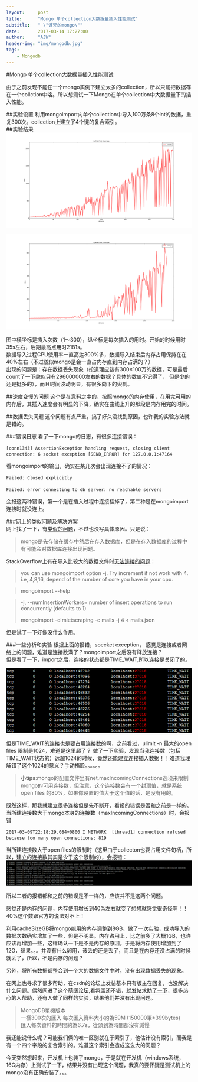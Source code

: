 ```yaml
---
layout:     post
title:      "Mongo 单个collection大数据量插入性能测试"
subtitle:   " \"该死的mongo\""
date:       2017-03-14 17:27:00
author:     "AJW"
header-img: "img/mongodb.jpg"
tags:
    - Mongodb
---
```


#Mongo 单个collection大数据量插入性能测试  

由于之前发现不能在一个mongo实例下建立太多的collection，所以只能把数据存在一个collction中咯。所以想测试一下Mongo在单个collection中大数据量下的插入性能。


##实验设置
利用mongoimport向单个collection中导入100万条8个int的数据，重复300次。collection上建立了4个键的复合索引。  
##实验结果
![单个collection大数据量下的插入性能](https://github.com/zjuAJW/MarkdownPhoto/blob/master/mongo.png?raw=true)

![第二次，先把mongo服务关掉](https://github.com/zjuAJW/MarkdownPhoto/blob/master/mongo_huge_data_2.png?raw=true)

图中横坐标是插入次数（1～300），纵坐标是每次插入的用时。开始的时候用时35s左右，后期最高点用时2181s。  
数据导入过程CPU使用率一直高达300%多，数据导入结束后内存占用保持在在40%左右（不过貌似mongo是会一直占内存直到内存占满的？）  
出现的问题是：存在数据丢失现象（按道理应该有300×100万的数据，可是最后count了一下貌似只有296000000左右的数据？具体的数值不记得了，
但是少的还是挺多的），而且时间波动明显，有很多向下的尖刺。

##速度变慢的问题
这个是在意料之中的，按照mongo的内存使用，在用完可用的内存后，其插入速度会有明显的下降，确实在曲线上升的那段是内存用完的时间。  

##数据丢失问题
这个问题有点严重，搞了好久没找到原因，也许我的实验方法就是错的。

###错误日志
看了一下mongo的日志，有很多连接错误：

	[conn1343] AssertionException handling request, closing client connection: 6 socket exception [SEND_ERROR] for 127.0.0.1:47164

看mongoimport的输出，确实在某几次会出现连接不了的情况：

	Failed: Closed explicitly

	Failed: error connecting to db server: no reachable servers

会报这两种错误，第一个是在插入过程中连接挂掉了，第二种是在mongoimport连接时就没连上。

###网上的类似问题及解决方案  
网上找了一下，有[类似的问题](http://blog.csdn.net/u010443481/article/details/50912752)，不过也没写具体原因。只是说：
>mongo是先存储在缓存中然后在存入数据库，但是在存入数据库的过程中有可能会对数据库连接出现问题。
  
StackOverflow上有在导入比较大的数据文件时[无法连接的问题](http://stackoverflow.com/questions/33475505/mongodb-mongoimport-loses-connection-when-importing-big-files)：  
>you can use mongoimport option -j. Try increment if not work with 4. i.e, 4,8,16, depend of the number of core you have in your cpu.

>mongoimport --help

>-j, --numInsertionWorkers= number of insert operations to run concurrently (defaults to 1)  
>
>mongoimport -d mietscraping -c mails -j 4 < mails.json

但是试了一下好像没什么作用。

###一些分析和实验
根据上面的报错，soecket exception， 感觉是连接或者网络上的问题，难道是连接数满了？mongoimport之后没有释放连接？  
但是看了一下，import之后，连接的状态都是TIME_WAIT,所以连接是关闭了的。  

![TIME_WAIT状态](https://github.com/zjuAJW/MarkdownPhoto/blob/master/TIME_WAIT.PNG?raw=true)

但是TIME\_WAIT的连接也是要占用连接数的啊，之前看过，ulimit -n 最大的open files 限制是1024，难道是这里超了？
做了一下实验，发现当我连接数（包括TIME\_WAIT状态的）远超1024的时候，竟然还能建立连接插入数据！！难道我理解错了这个1024的意义？手动捂脸。。。。。。  

>**小tips**:mongo的配置文件里有net.maxIncomingConnections选项来限制mongo的可用连接数，但注意，这个连接数会有一个封顶值，就是系统open files 的80%，如果你设置的值大于这个值的话，是没有用的。  

既然这样，那我就建立很多连接但是先不断开，看报的错误是否和之前是一样的。  
当所建连接数大于mongo本身的连接数（maxIncomingConnections）时，会报错

	2017-03-09T22:18:29.084+0800 I NETWORK  [thread1] connection refused because too many open connections: 819

当所建连接数大于open files的限制时（这里由于collecton也要占用文件句柄，所以，建立的连接数其实是少于这个限制的），会报错：
![too many open files](https://github.com/zjuAJW/MarkdownPhoto/blob/master/too%20many%20open%20files.PNG?raw=true)
  

所以二者的报错都和之前的错误是不一样的，应该并不是这两个问题。

感觉还是内存的问题，内存使用增长到40%左右就变了想想就感觉很奇怪啊！！40%这个数跟官方的说法对不上！

利用cacheSizeGB将mongo能用的内存调整到8GB，做了一次实验，成功导入的数据次数确实增加了一些，但是不明显。内存占用上，比之前多了大概1GB，也许应该再增加一些，这样确认一下是不是内存的原因。于是将内存使用增加到了12G，结果。。。并没有什么卵用，该丢的还是丢了，而且是在内存还没占满的时候就丢了，所以，不是内存的问题？

另外，将所有数据都整合到一个大的数据文件中时，没有出现数据丢失的现象。

在网上也寻求了很多帮助，在csdn的论坛上发帖基本只有版主在回复，也没解决什么问题。偶然间进了这个[萌阔论坛](http://forum.foxera.com/mongodb/),看氛围还不错，就[发帖求助了一下](http://forum.foxera.com/mongodb/topic/633/mongoimport%E8%BF%9E%E7%BB%AD%E5%AF%BC%E5%85%A5%E5%A4%9A%E4%B8%AAcsv%E6%97%B6-%E5%A4%B1%E5%8E%BB%E8%BF%9E%E6%8E%A5%E9%80%A0%E6%88%90%E9%83%A8%E5%88%86%E6%95%B0%E6%8D%AE%E4%B8%A2%E5%A4%B1)，很多热心的人帮助，还有人做了同样的实验，结果他们并没有出现问题。
>MongoDB單機版本  
>一樣300次的匯入 每次匯入資料大小約為59M (150000筆*399bytes)  
>匯入每次資料的時間約為6.7s，從頭到為時間都沒有減慢

我还能说什么呢？可能我们俩的唯一区别就在于索引了，他估计没有索引，而我是有一个四个字段的复合索引的。难道这个索引会造成这么大的问题？  

今天突然想起来，开发机上也装了mongo，于是就在开发机（windows系统，16G内存）上测试了一下，结果并没有出现这个问题，我真的要怀疑是测试机上的mongo没有正确安装了。。。